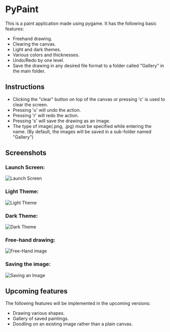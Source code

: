 # PyPaint

This is a paint application made using pygame. It has the following basic features:
- Freehand drawing.
- Clearing the canvas.
- Light and dark themes.
- Various colors and thicknesses.
- Undo/Redo by one level.
- Save the drawing in any desired file format to a folder called "Gallery" in the main folder.

## Instructions
- Clicking the "clear" button on top of the canvas or pressing 'c' is used to clear the screen.
- Pressing 'u' will undo the action.
- Pressing 'r' will redo the action.
- Pressing 's' will save the drawing as an image.
- The type of image(.png, .jpg) must be specified while entering the name. (By default, the images will be saved in a sub-folder named "Gallery")

## Screenshots

### Launch Screen:
![Launch Screen](https://user-images.githubusercontent.com/95877599/150361420-6bf910dd-b5e9-4c36-a94c-856c50f98c31.png)

### Light Theme:
![Light Theme](https://user-images.githubusercontent.com/95877599/150361542-0462cc0b-dd11-42e7-9938-b4a4d88e2609.png)

### Dark Theme:
![Dark Theme](https://user-images.githubusercontent.com/95877599/150361563-0e16c38e-85c4-4cd9-9a6f-b7a55c755683.png)

### Free-hand drawing:
![Free-Hand image](https://user-images.githubusercontent.com/95877599/150361595-9df40b4d-4aea-4d82-ae91-e2ad802be292.png)

### Saving the image:
![Saving an Image](https://user-images.githubusercontent.com/95877599/150361580-6885fc8a-d978-4ff9-9a55-3fe7bb156e9d.png)

## Upcoming features
The following features will be implemented in the upcoming versions:
- Drawing various shapes.
- Gallery of saved paintings.
- Doodling on an existing image rather than a plain canvas.
